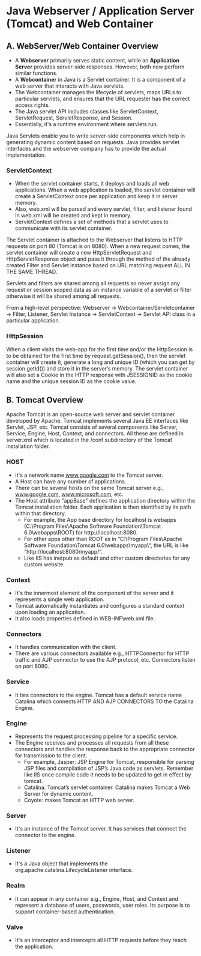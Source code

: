 # Java Webserver / Application Server (Tomcat) and Web Container

## A. WebServer/Web Container Overview

- A **Webserver** primarily serves static content, while an **Application Server** provides server-side responses. However, both now perform similar functions.
- A **Webcontainer** in Java is a Servlet container. It is a component of a web server that interacts with Java servlets.
- The Webcontainer manages the lifecycle of servlets, maps URLs to particular servlets, and ensures that the URL requester has the correct access rights.
- The Java servlet API includes classes like ServletContext, ServletRequest, ServletResponse, and Session.
- Essentially, it's a runtime environment where servlets run.

Java Servlets enable you to write server-side components which help in generating dynamic content based on requests. Java provides servlet interfaces and the webserver company has to provide the actual implementation.

### ServletContext

- When the servlet container starts, it deploys and loads all web applications. When a web application is loaded, the servlet container will create a ServletContext once per application and keep it in server memory.
- Also, web.xml will be parsed and every servlet, filter, and listener found in web.xml will be created and kept in memory.
- ServletContext defines a set of methods that a servlet uses to communicate with its servlet container.

The Servlet container is attached to the Webserver that listens to HTTP requests on port 80 (Tomcat is on 8080). When a new request comes, the servlet container will create a new HttpServletRequest and HttpServletResponse object and pass it through the method of the already created Filter and Servlet instance based on URL matching request ALL IN THE SAME THREAD.

Servlets and filters are shared among all requests so never assign any request or session scoped data as an instance variable of a servlet or filter otherwise it will be shared among all requests.

From a high-level perspective: Webserver -> Webcontainer/Servletcontainer -> Filter, Listener, Servlet Instance -> ServletContext -> Servlet API class in a particular application.

### HttpSession

When a client visits the web-app for the first time and/or the HttpSession is to be obtained for the first time by request.getSession(), then the servlet container will create it, generate a long and unique ID (which you can get by session.getId()) and store it in the server’s memory. The servlet container will also set a Cookie in the HTTP response with JSESSIONID as the cookie name and the unique session ID as the cookie value.

## B. Tomcat Overview

Apache Tomcat is an open-source web server and servlet container developed by Apache. Tomcat implements several Java EE interfaces like Servlet, JSP, etc. Tomcat consists of several components like Server, Service, Engine, Host, Context, and connectors. All these are defined in server.xml which is located in the /conf subdirectory of the Tomcat installation folder.

### HOST

- It's a network name www.google.com to the Tomcat server.
- A Host can have any number of applications.
- There can be several hosts on the same Tomcat server e.g., www.google.com, www.microsoft.com, etc.
- The Host attribute "appBase" defines the application directory within the Tomcat installation folder. Each application is then identified by its path within that directory.
    - For example, the App base directory for localhost is webapps (C:\Program Files\Apache Software Foundation\Tomcat 6.0\webapps\ROOT\) for http://localhost:8080.
    - For other apps other than ROOT as in “C:\Program Files\Apache Software Foundation\Tomcat 6.0\webapps\myapp\“, the URL is like “http://localhost:8080/myapp/“.
    - Like IIS has inetpub as default and other custom directories for any custom website.

### Context

- It's the innermost element of the component of the server and it represents a single web application.
- Tomcat automatically instantiates and configures a standard context upon loading an application.
- It also loads properties defined in WEB-INF\web.xml file.

### Connectors

- It handles communication with the client.
- There are various connectors available e.g., HTTPConnector for HTTP traffic and AJP connector to use the AJP protocol, etc. Connectors listen on port 8080.

### Service

- It ties connectors to the engine. Tomcat has a default service name Catalina which connects HTTP AND AJP CONNECTORS TO the Catalina Engine.

### Engine

- Represents the request processing pipeline for a specific service.
- The Engine receives and processes all requests from all these connectors and handles the response back to the appropriate connector for transmission to the client.
    - For example, Jasper: JSP Engine for Tomcat, responsible for parsing JSP files and compilation of JSP’s Java code as servlets. Remember like IIS once compile code it needs to be updated to get in effect by tomcat.
    - Catalina: Tomcat’s servlet container. Catalina makes Tomcat a Web Server for dynamic content.
    - Coyote: makes Tomcat an HTTP web server.

### Server

- It's an instance of the Tomcat server. It has services that connect the connector to the engine.

### Listener

- It's a Java object that implements the org.apache.catalina.LifecycleListener interface.

### Realm

- It can appear in any container e.g., Engine, Host, and Context and represent a database of users, passwords, user roles. Its purpose is to support container-based authentication.

### Valve

- It's an interceptor and intercepts all HTTP requests before they reach the application.
